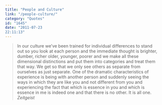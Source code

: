 ```yaml
---
title: "People and Culture"
link: "/people-culture/"
category: "Quotes"
id: "1645"
date: "2011-07-23
22:11:13"
---
```


> In our culture we’ve been trained for individual differences to stand out so you look at each person and the immediate
> thought is brighter, dumber, richer older, younger, poorer and we make all these dimensional distinctions and put them
> into categories and treat them that way. We get so that we only see others as separate from ourselves as just
> separate. One of the dramatic characteristics of experience is being with another person and suddenly seeing the ways
> in which they are like you and not different from you and experiencing the fact that which is essence in you and which
> is essence in me is indeed one and that there is no other. It is all one. <cite> Zeitgeist </cite>
